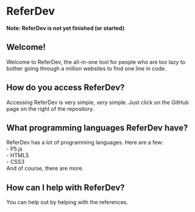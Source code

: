 <html>
  <h1>ReferDev</h1>
  <p><b>Note: ReferDev is not yet finished (or started)</b></p>
  <h2>Welcome!</h2>
  <p>Welcome to ReferDev, the all-in-one tool for people who are too lazy to bother going through a million websites to find one line in code.</p>
  <h2>How do you access ReferDev?</h2>
  <p>Accessing ReferDev is very simple, <i>very</i> simple. Just click on the GitHub page on the right of the repository.
  <h2>What programming languages ReferDev have?</h2>
  <p>
    ReferDev has a lot of programming languages. Here are a few:
    <br>
    - P5.js
    <br>
    - HTML5
    <br>
    - CSS3
    <br>
    And of course, there are more.
  </p>
  <h2>How can I help with ReferDev?</h2>
  <p>You can help out by helping with the references.</p>
</html>
